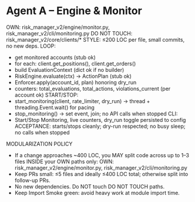 ﻿# Agent A – Engine & Monitor
OWN: risk_manager_v2/engine/monitor.py, risk_manager_v2/cli/monitoring.py
DO NOT TOUCH: risk_manager_v2/core/clients/*
STYLE: ≤200 LOC per file, small commits, no new deps.
LOOP:
- get monitored accounts (stub ok)
- for each: client.get_positions(), client.get_orders()
- build EvaluationContext (dict ok if no builder)
- RiskEngine.evaluate(ctx) -> ActionPlan (stub ok)
- Enforcer.apply(account_id, plan) honoring dry_run
- counters: total_evaluations, total_actions, violations_current (per account ok)
START/STOP:
- start_monitoring(client, rate_limiter, dry_run) -> thread + threading.Event.wait() for pacing
- stop_monitoring() -> set event, join; no API calls when stopped
CLI:
- Start/Stop Monitoring, live counters, dry_run toggle persisted to config
ACCEPTANCE: starts/stops cleanly; dry-run respected; no busy sleep; no calls when stopped

MODULARIZATION POLICY
- If a change approaches ~400 LOC, you MAY split code across up to 1–3 files INSIDE your OWN paths only:
  OWN: risk_manager_v2/engine/monitor.py, risk_manager_v2/cli/monitoring.py
- Keep PRs small: ≤5 files and ideally ≤400 LOC total; otherwise split into follow-up PRs.
- No new dependencies. Do NOT touch DO NOT TOUCH paths.
- Keep Import Smoke green: avoid heavy work at module import time.
